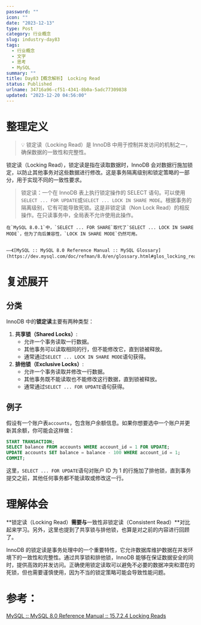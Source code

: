 ```yaml
---
password: ""
icon: ""
date: "2023-12-13"
type: Post
category: 行业概念
slug: industry-day83
tags:
  - 行业概念
  - 文字
  - 思考
  - MySQL
summary: ""
title: Day83【概念解析】 Locking Read
status: Published
urlname: 34716a96-cf51-4341-8b0a-5adc77309838
updated: "2023-12-20 04:56:00"
---
```


# 整理定义

> 💡 锁定读（Locking Read）是 InnoDB 中用于控制并发访问的机制之一，确保数据的一致性和完整性。

锁定读（Locking Read），锁定读是指在读取数据时，InnoDB 会对数据行施加锁定，以防止其他事务对这些数据进行修改。这是事务隔离级别和锁定策略的一部分，用于实现不同的一致性要求。

> 锁定读：一个在 InnoDB 表上执行锁定操作的 SELECT 语句。可以使用`SELECT ... FOR UPDATE`或`SELECT ... LOCK IN SHARE MODE`。根据事务的隔离级别，它有可能导致死锁。这是非锁定读（Non Lock Read）的相反操作。在只读事务中，全局表不允许使用此操作。

    在`MySQL 8.0.1`中，`SELECT ... FOR SHARE`取代了`SELECT ... LOCK IN SHARE MODE`，但为了向后兼容性，`LOCK IN SHARE MODE`仍然可用。


    ——《[MySQL :: MySQL 8.0 Reference Manual :: MySQL Glossary](https://dev.mysql.com/doc/refman/8.0/en/glossary.html#glos_locking_read)》

# 复述展开

## 分类

InnoDB 中的**锁定读**主要有两种类型：

1. **共享锁（Shared Locks）**:
   - 允许一个事务读取一行数据。
   - 其他事务可以读取相同的行，但不能修改它，直到锁被释放。
   - 通常通过`SELECT ... LOCK IN SHARE MODE`语句获得。
2. **排他锁（Exclusive Locks）**:
   - 允许一个事务读取并修改一行数据。
   - 其他事务既不能读取也不能修改这行数据，直到锁被释放。
   - 通常通过`SELECT ... FOR UPDATE`语句获得。

## 例子

假设有一个账户表`accounts`，包含账户余额信息。如果你想要选中一个账户并更新其余额，你可能会这样做：

```sql
START TRANSACTION;
SELECT balance FROM accounts WHERE account_id = 1 FOR UPDATE;
UPDATE accounts SET balance = balance - 100 WHERE account_id = 1;
COMMIT;
```

这里，`SELECT ... FOR UPDATE`语句对账户 ID 为 1 的行施加了排他锁，直到事务提交之前，其他任何事务都不能读取或修改这一行。

# 理解体会

**锁定读（Locking Read）**需要与**一致性非锁定读（Consistent Read）**对比起来学习。另外，这里也提到了共享锁与排他锁，也算是对之前的内容进行回顾了。

InnoDB 的锁定读是事务处理中的一个重要特性，它允许数据库维护数据在并发环境下的一致性和完整性。通过共享锁和排他锁，InnoDB 能够在保证数据安全的同时，提供高效的并发访问。正确使用锁定读取可以避免不必要的数据冲突和潜在的死锁，但也需要谨慎使用，因为不当的锁定策略可能会导致性能问题。

# 参考：

[MySQL :: MySQL 8.0 Reference Manual :: 15.7.2.4 Locking Reads](https://dev.mysql.com/doc/refman/8.0/en/innodb-locking-reads.html)
